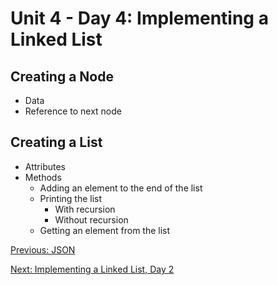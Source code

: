 # Unit 4 - Day 4: Implementing a Linked List

## Creating a Node
  * Data
  * Reference to next node

## Creating a List
  * Attributes
  * Methods
    * Adding an element to the end of the list
    * Printing the list
      * With recursion
      * Without recursion
    * Getting an element from the list

[Previous: JSON](lab1.md)

[Next: Implementing a Linked List, Day 2](day5.md)
